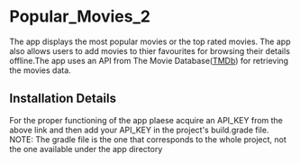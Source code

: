 # Popular_Movies_2
The app displays the most popular movies or the top rated movies. The app also allows users to add movies to thier favourites for browsing their details offline.The app uses an API from The Movie Database([TMDb](https://www.themoviedb.org/)) for retrieving the movies data.
## Installation Details
For the proper functioning of the app plaese acquire an API_KEY from the above link and then add your API_KEY in the project's build.grade file.<br>
NOTE: The gradle file is the one that corresponds to the whole project, not the one available under the app directory
